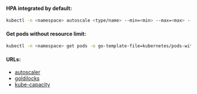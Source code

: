 #### HPA integrated by default:
```bash
kubectl -n <namespace> autoscale <type/name> --min=<min> --max=<max> --cpu-percent=<cpu>
```

#### Get pods without resource limit:
```bash
kubectl -n <namespace> get pods -o go-template-file=kubernetes/pods-without-limits.tmpl
```

#### URLs:
- [autoscaler](https://github.com/kubernetes/autoscaler/)
- [goldilocks](https://github.com/FairwindsOps/goldilocks/)
- [kube-capacity](https://github.com/robscott/kube-capacity/)

